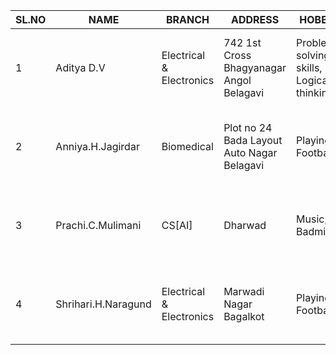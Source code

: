|SL.NO|NAME|BRANCH|ADDRESS|HOBBIES|PHOTO|
|-----|----|------|-------|-------|-----|
|1|Aditya D.V|Electrical & Electronics|742 1st Cross Bhagyanagar Angol Belagavi|Problem solving skills, Logical thinking|<img src = "https://user-images.githubusercontent.com/120156673/206904188-8f8b02e2-a21d-445e-bea3-a71d5fdac136.jpg?raw=true" width="120">|
|2|Anniya.H.Jagirdar|Biomedical|Plot no 24 Bada Layout Auto Nagar Belagavi|Playing Football |<img src = "https://user-images.githubusercontent.com/120156673/207256340-15423367-0dd3-42c8-b336-0eccda1cb148.jpeg?raw=true" width="120">|
|3|Prachi.C.Mulimani|CS[AI]|Dharwad|Music, Badminton|<img src = "https://user-images.githubusercontent.com/120156673/207260029-e9392095-b4b1-4984-b4c4-4bbdd0d06668.jpg?raw=true" width="120">|
|4|Shrihari.H.Naragund|Electrical & Electronics|Marwadi Nagar Bagalkot|Playing Football|<img src = "https://user-images.githubusercontent.com/120156673/207259018-bf5c705f-26cc-42ec-a7e5-5aa055b8654e.jpg?raw=true" width="120">|
